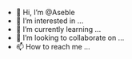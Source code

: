 - 👋 Hi, I’m @Aseble
- 👀 I’m interested in ...
- 🌱 I’m currently learning ...
- 💞️ I’m looking to collaborate on ...
- 📫 How to reach me ...

<!---
Aseble/Aseble is a ✨ special ✨ repository because its `README.md` (this file) appears on your GitHub profile.
You can click the Preview link to take a look at your changes.
--->
